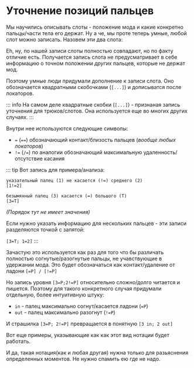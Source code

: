 # Уточнение позиций пальцев

Мы научились описывать слоты - положение мода и какие конкретно пальцы/части тела его держат. Ну а че, мы проте теперь умные, любой слот можно записать. Назовем эти два слота:

<!--TODO: 13[2 in] 13[2 out]-->

Eh, ну, по нашей записи слоты полностью совпадают, но по факту отличие есть. Получается запись слота не предусматривает в себе информацию о точном положении *других* пальцев, которые не держат мод.

Поэтому умные люди придумали дополнение к записи слота. Оно обозначается квадратными скобочками (`[...]`) и дописыватся после локаторов.

::: info
На самом деле квадратные скобки (`[...]`) - признаная запись уточнения для трюков/слотов. Она используется еще во многих других случаях.
:::

Внутри нее используются следующие символы:
 - `=` (`==`) обозначающий контакт/близость пальцев (*вообще любых локаторов*)
 - `!=` (`/=`) по аналогии обозначающий максимальную удаленность/отсутствие касания

::: tip
Вот запись для примера/анализа:

```
указательный палец (1) не касается (!=) среднего (2)
[1!=2]

безымянный палец (3) касается (=) большого (T)
[3=T]
```

*(Порядок тут не имеет значения)*

Если нужно указать информацию для нескольких пальцев - эти записи разделяются точкой с запятой:

`[3=T; 1=2]`
:::

Зачастую это используется как раз для того что бы различать полностью согнутые/разогнутые пальцы, не учавствующие в удержании мода. Это будет обозначаться как контакт/удаление от ладони `[=P] / [!=P]`

Но запись уровня `[3=P;2!=P]` относительно сложно/долго читается и пишется. Поэтому для такого конкретного случая придумали отдельную, более интуитивную штуку:
 - `in` - палец максимально согнут/касается ладони (`=P`)
 - `out` - палец максимально разогнут (`!=P`)

И страшилка `[3=P; 2!=P]` превращается в понятную `[3 in; 2 out]`

Вот еще примеры, указывающие как как этот вид нотации будет работать.

<!--TODO: side sonic -->

И да, такая нотация(как и любая другая) нужна только для разьяснения определенных моментов. Не нужно спамить ею где не надо.

<!--TODO: ss as [1, 4 out; 2, 3 in]-->
